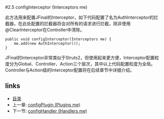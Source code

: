 #2.5 configInterceptor (Interceptors me)

此方法用来配置JFinal的Interceptor，如下代码配置了名为AuthInterceptor的拦截器，在此处配置的拦截器将会对所有的请求进行拦截，除非使用@ClearInterceptor在Controller中清除。

	public void configInterceptor(Interceptors me) {
		me.add(new AuthInterceptor());
	}
	
JFinal的Interceptor非常类似于Struts2，但使用起来更方便，Interceptor配置粒度分为Global、Controller、Action三个层次，其中以上代码配置粒度为全局。Controller与Action级的Interceptor配置将在后续章节中详细介绍。
## links
   * [目录](<preface.md>)
   * 上一章: [configPlugin (Plugins me)](<2.4.md>)
   * 下一节: [configHandler (Handlers me)](<2.6.md>)

